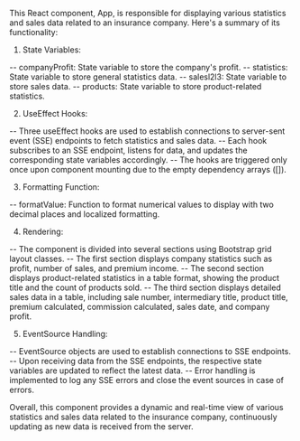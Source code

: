 This React component, App, is responsible for displaying various statistics and sales data related to an insurance company. Here's a summary of its functionality:

1. State Variables:

-- companyProfit: State variable to store the company's profit.
-- statistics: State variable to store general statistics data.
-- salesl2l3: State variable to store sales data.
-- products: State variable to store product-related statistics.

2. UseEffect Hooks:

-- Three useEffect hooks are used to establish connections to server-sent event (SSE) endpoints to fetch statistics and sales data.
-- Each hook subscribes to an SSE endpoint, listens for data, and updates the corresponding state variables accordingly.
-- The hooks are triggered only once upon component mounting due to the empty dependency arrays ([]).

3. Formatting Function:

-- formatValue: Function to format numerical values to display with two decimal places and localized formatting.

4. Rendering:

-- The component is divided into several sections using Bootstrap grid layout classes.
-- The first section displays company statistics such as profit, number of sales, and premium income.
-- The second section displays product-related statistics in a table format, showing the product title and the count of products sold.
-- The third section displays detailed sales data in a table, including sale number, intermediary title, product title, premium calculated, commission calculated, sales date, and company profit.

5. EventSource Handling:

-- EventSource objects are used to establish connections to SSE endpoints.
-- Upon receiving data from the SSE endpoints, the respective state variables are updated to reflect the latest data.
-- Error handling is implemented to log any SSE errors and close the event sources in case of errors.

Overall, this component provides a dynamic and real-time view of various statistics and sales data related to the insurance company, continuously updating as new data is received from the server.
